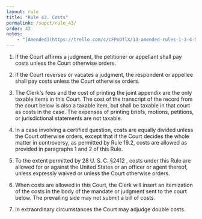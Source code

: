 ```yaml
---
layout: rule
title: "Rule 43. Costs"
permalink: /supct/rule_43/
order: 43
notes:
    - "[Amended](https://trello.com/c/cFPxDTlX/13-amended-rules-1-3-4-5-6-7-15-25-26-27-29-32-33-34-35-38-39-43) on June 13th, 2025, to take effect on June 28th, 2025."
---
```


1. If the Court affirms a judgment, the petitioner or appellant shall pay costs unless the Court otherwise orders.


2. If the Court reverses or vacates a judgment, the respondent or appellee shall pay costs unless the Court otherwise orders.


3. The Clerk's fees and the cost of printing the joint appendix are the only taxable items in this Court. The cost of the transcript of the record from the court below is also a taxable item, but shall be taxable in that court as costs in the case. The expenses of printing briefs, motions, petitions, or jurisdictional statements are not taxable.


4. In a case involving a certified question, costs are equally divided unless the Court otherwise orders, except that if the Court decides the whole matter in controversy, as permitted by Rule 19.2, costs are allowed as provided in paragraphs 1 and 2 of this Rule.


5. To the extent permitted by 28 U. S. C. §2412 , costs under this Rule are allowed for or against the United States or an officer or agent thereof, unless expressly waived or unless the Court otherwise orders.


6. When costs are allowed in this Court, the Clerk will insert an itemization of the costs in the body of the mandate or judgment sent to the court below. The prevailing side may not submit a bill of costs.


7. In extraordinary circumstances the Court may adjudge double costs.